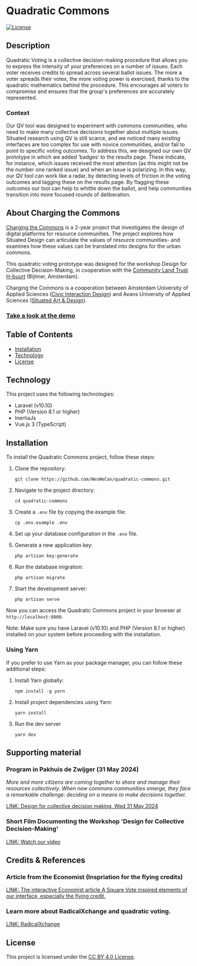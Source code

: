 # Quadratic Commons

[![License](https://img.shields.io/badge/license-CC%20BY%204.0-blue.svg)](https://creativecommons.org/licenses/by/4.0/)

## Description
Quadratic Voting is a collective decision-making procedure that allows you to express the intensity of your preferences on a number of issues. Each voter receives credits to spread across several ballot issues. The more a voter spreads their votes, the more voting power is exercised, thanks to the quadratic mathematics behind the procedure. This encourages all voters to compromise and ensures that the group's preferences are accurately represented.

### Context
Our QV tool was designed to experiment with commons communities, who need to make many collective decisions together about multiple issues. Situated research using QV is still scarce, and we noticed many existing interfaces are too complex for use with novice communities, and/or fail to point to specific voting outcomes. To address this, we designed our own QV prototype in which we added ‘badges’ to the results page. These indicate, for instance, which issues received the most attention (as this might not be the number one ranked issue) and when an issue is polarizing. In this way, our QV tool can work like a radar, by detecting levels of friction in the voting outcomes and tagging these on the results page. By flagging these outcomes our tool can help to whittle down the ballot, and help communities transition into more focused rounds of deliberation.

## About Charging the Commons
[Charging the Commons](https://circulateproject.nl/) is a 2-year project that investigates the design of digital platforms for resource communities. The project explores how Situated Design can articulate the values of resource communities- and examines how these values can be translated into designs for the urban commons.

This quadratic voting prototype was designed for the workshop Design for Collective Decision-Making, in cooperation with the [Community Land Trust H-buurt](https://www.clthbuurt.nl/) (Bijlmer, Amsterdam).

Charging the Commons is a cooperation between Amsterdam University of Applied Sciences ([Civic Interaction Design](https://civicinteractiondesign.com/)) and Avans University of Applied Sciences ([Situated Art & Design](https://caradt.nl/research-group/situated-art-and-design/)).

### [Take a look at the demo](https://quadratic-commons.org)


## Table of Contents

- [Installation](#installation)
- [Technology](#technology)
- [License](#license)

## Technology
This project uses the following technologies:
- Laravel (v10.10)
- PHP (Version 8.1 or higher)
- InertiaJs
- Vue.js 3 (TypeScript)


## Installation


To install the Quadratic Commons project, follow these steps:


1. Clone the repository:
    ```
    git clone https://github.com/WesWeCan/quadratic-commons.git
    ```

2. Navigate to the project directory:
    ```
    cd quadratic-commons
    ```

3. Create a `.env` file by copying the example file:
    ```
    cp .env.example .env
    ```

4. Set up your database configuration in the `.env` file.

5. Generate a new application key:
    ```
    php artisan key:generate
    ```

6. Run the database migration:
    ```
    php artisan migrate
    ```

7. Start the development server:
    ```
    php artisan serve
    ```


Now you can access the Quadratic Commons project in your browser at `http://localhost:8000`.


Note: Make sure you have Laravel (v10.10) and PHP (Version 8.1 or higher) installed on your system before proceeding with the installation.

### Using Yarn

If you prefer to use Yarn as your package manager, you can follow these additional steps:

1. Install Yarn globally:
    ```
    npm install -g yarn
    ```
2. Install project dependencies using Yarn:
    ```
    yarn install
    ```
3. Run the dev server
    ```
    yarn dev
    ```



## Supporting material

### Program in Pakhuis de Zwijger (31 May 2024)
*More and more citizens are coming together to share and manage their resources collectively. When new commons communities emerge, they face a remarkable challenge: deciding on a means to make decisions together.*

[LINK: Design for collective decision making, Wed 31 May 2024](https://dezwijger.nl/programma/designing-for-resource-sharing-communities)


### Short Film Documenting the Workshop 'Design for Collective Decision-Making'

[LINK: Watch our video](https://www.youtube.com/embed/n0CEpT7ZOEo)

## Credits & References

### Article from the Economist (Inspriation for the flying credits)

[LINK: The interactive Economist article A Square Vote inspired elements of our interface, especially the flying credit.](https://www.economist.com/interactive/2021/12/18/quadratic-voting)


### Learn more about RadicalXchange and quadratic voting.
[LINK: RadicalXchange](https://www.radicalxchange.org/)



## License

This project is licensed under the [CC BY 4.0 License](https://creativecommons.org/licenses/by/4.0/).
